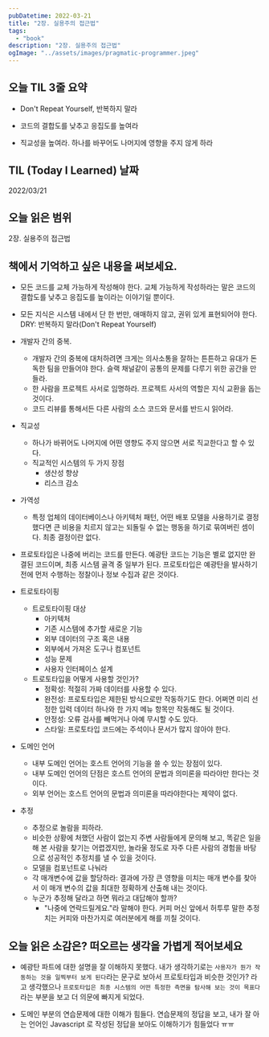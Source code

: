 ```yaml
---
pubDatetime: 2022-03-21
title: "2장. 실용주의 접근법"
tags:
  - "book"
description: "2장. 실용주의 접근법"
ogImage: "../assets/images/pragmatic-programmer.jpeg"
---
```


## 오늘 TIL 3줄 요약

- Don't Repeat Yourself, 반복하지 말라

- 코드의 결합도를 낮추고 응집도를 높여라

- 직교성을 높여라. 하나를 바꾸어도 나머지에 영향을 주지 않게 하라

## TIL (Today I Learned) 날짜

2022/03/21

## 오늘 읽은 범위

2장. 실용주의 접근법

## 책에서 기억하고 싶은 내용을 써보세요.

- 모든 코드를 교체 가능하게 작성해야 한다. 교체 가능하게 작성하라는 말은 코드의 결합도를 낮추고 응집도를 높이라는 이야기일 뿐이다.

- 모든 지식은 시스템 내에서 단 한 번만, 애매하지 않고, 권위 있게 표현되어야 한다. DRY: 반복하지 말라(Don't Repeat Yourself)

- 개발자 간의 중복.
  - 개발자 간의 중복에 대처하려면 크게는 의사소통을 잘하는 튼튼하고 유대가 돈독한 팀을 만들어야 한다. 슬랙 채널같이 공통의 문제를 다루기 위한 공간을 만들라.
  - 한 사람을 프로젝트 사서로 임명하라. 프로젝트 사서의 역할은 지식 교환을 돕는 것이다.
  - 코드 리뷰를 통해서든 다른 사람의 소스 코드와 문서를 반드시 읽어라.
- 직교성
  - 하나가 바뀌어도 나머지에 어떤 영향도 주지 않으면 서로 직교한다고 할 수 있다.
  - 직교적인 시스템의 두 가지 장점
    - 생산성 향상
    - 리스크 감소
- 가역성
  - 특정 업체의 데이터베이스나 아키텍처 패턴, 어떤 배포 모델을 사용하기로 결정했다면 큰 비용을 치르지 않고는 되돌릴 수 없는 행동을 하기로 묶여버린 셈이다. 최종 결정이란 없다.
- 프로토타입은 나중에 버리는 코드를 만든다. 예광탄 코드는 기능은 별로 없지만 완결된 코드이며, 최종 시스템 골격 중 일부가 된다. 프로토타입은 예광탄을 발사하기 전에 먼저 수행하는 정찰이나 정보 수집과 같은 것이다.

- 트로토타이핑
  - 트로토타이핑 대상
    - 아키텍처
    - 기존 시스템에 추가할 새로운 기능
    - 외부 데이터의 구조 혹은 내용
    - 외부에서 가져온 도구나 컴포넌트
    - 성능 문제
    - 사용자 인터페이스 설계
  - 트로토타입을 어떻게 사용할 것인가?
    - 정확성: 적절히 가짜 데이터를 사용할 수 있다.
    - 완전성: 프로토타입은 제한된 방식으로만 작동하기도 한다. 어쩌면 미리 선정한 입력 데이터 하나와 한 가지 메뉴 항목만 작동해도 될 것이다.
    - 안정성: 오류 검사를 빼먹거나 아예 무시할 수도 있다.
    - 스타일: 프로토타입 코드에는 주석이나 문서가 많지 않아야 한다.
- 도메인 언어
  - 내부 도메인 언어는 호스트 언어의 기능을 쓸 수 있는 장점이 있다.
  - 내부 도메인 언어의 단점은 호스트 언어의 문법과 의미론을 따라야만 한다는 것이다.
  - 외부 언어는 호스트 언어의 문법과 의미론을 따라야한다는 제약이 없다.
- 추정
  - 추정으로 놀람을 피하라.
  - 비슷한 상황에 처했던 사람이 없는지 주변 사람들에게 문의해 보고, 똑같은 일을 해 본 사람을 찾기는 어렵겠지만, 놀라울 정도로 자주 다른 사람의 경험을 바탕으로 성공적인 추정치를 낼 수 있을 것이다.
  - 모델을 컴포넌트로 나눠라
  - 각 매개변수에 값을 할당하라: 결과에 가장 큰 영향을 미치는 매개 변수를 찾아서 이 매개 변수의 값을 최대한 정확하게 산출해 내는 것이다.
  - 누군가 추정해 달라고 하면 뭐라고 대답해야 할까?
    - "나중에 연락드릴게요."라 말해야 한다. 커피 머신 앞에서 허투루 말한 추정치는 커피와 마찬가지로 여러분에게 해를 끼칠 것이다.

## 오늘 읽은 소감은? 떠오르는 생각을 가볍게 적어보세요

- 예광탄 파트에 대한 설명을 잘 이해하지 못했다. 내가 생각하기로는 `사용자가 뭔가 작동하는 것을 일찍부터 보게 된다`라는 문구로 보아서 프로토타입과 비슷한 것인가? 라고 생각했으나 `프로토타입은 최종 시스템의 어떤 특정한 측면을 탐사해 보는 것이 목표다`라는 부분을 보고 더 의문에 빠지게 되었다.

- 도메인 부분의 연습문제에 대한 이해가 힘들다. 연습문제의 정답을 보고, 내가 잘 아는 언어인 Javascript 로 작성된 정답을 보아도 이해하기가 힘들었다 ㅠㅠ
